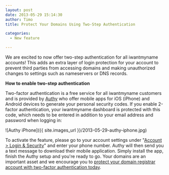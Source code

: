 ```yaml
---
layout: post
date: 2013-05-29 15:14:30
author: Timo
title: Protect Your Domains Using Two-Step Authentication

categories:
  - New feature

---
```


We are excited to now offer two-step authentication for all iwantmyname accounts! This adds an extra layer of login protection for your account to prevent third parties from accessing domains and making unauthorized changes to settings such as nameservers or DNS records.

**How to enable two-step authentication**

Two-factor authentication is a free service for all iwantmyname customers and is provided by [Authy](http://authy.com) who offer mobile apps for iOS (iPhone) and Android devices to generate your personal security codes. If you enable 2-factor authentication, your iwantmyname dashboard is protected with this code, which needs to be entered in addition to your email address and password when logging in:

![Authy iPhone]({{ site.images_url }}/2013-05-29-authy-iphone.jpg)

To activate the feature, please go to your account settings under "[Account > Login & Security](https://iwantmyname.com/dashboard/account/login)" and enter your phone number. Authy will then send you a text message to download their mobile application. Simply install the app, finish the Authy setup and you're ready to go. Your domains are an important asset and we encourage you to [protect your domain registrar account with two-factor authentication today](https://iwantmyname.com/dashboard/account/login).
